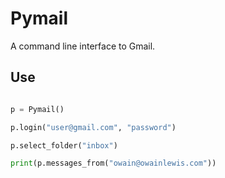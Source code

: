 # Pymail

A command line interface to Gmail.


## Use

```python

p = Pymail()

p.login("user@gmail.com", "password")

p.select_folder("inbox")

print(p.messages_from("owain@owainlewis.com"))

```